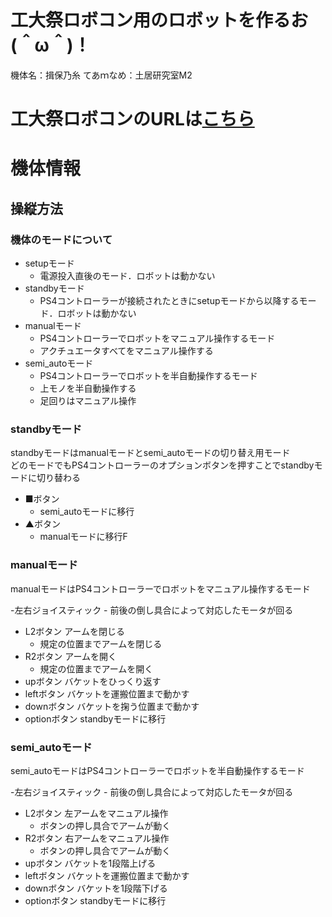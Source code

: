 # 工大祭ロボコン用のロボットを作るお (＾ω＾)！
機体名：揖保乃糸
てあｍなめ：土居研究室M2


# 工大祭ロボコンのURLは[こちら](https://www.kitrp.net/?page_id=2452)

# 機体情報

## 操縦方法

### 機体のモードについて
- setupモード
  - 電源投入直後のモード．ロボットは動かない
- standbyモード
  - PS4コントローラーが接続されたときにsetupモードから以降するモード．ロボットは動かない
- manualモード
  - PS4コントローラーでロボットをマニュアル操作するモード
  - アクチュエータすべてをマニュアル操作する
- semi_autoモード
  - PS4コントローラーでロボットを半自動操作するモード
  - 上モノを半自動操作する
  - 足回りはマニュアル操作

### standbyモード
standbyモードはmanualモードとsemi_autoモードの切り替え用モード  
どのモードでもPS4コントローラーのオプションボタンを押すことでstandbyモードに切り替わる
- ■ボタン
    - semi_autoモードに移行
- ▲ボタン
    - manualモードに移行F

### manualモード
manualモードはPS4コントローラーでロボットをマニュアル操作するモード

-左右ジョイスティック
    - 前後の倒し具合によって対応したモータが回る
- L2ボタン アームを閉じる
  - 規定の位置までアームを閉じる
- R2ボタン アームを開く
  - 規定の位置までアームを開く
- upボタン バケットをひっくり返す
- leftボタン バケットを運搬位置まで動かす
- downボタン バケットを掬う位置まで動かす
- optionボタン standbyモードに移行

### semi_autoモード
semi_autoモードはPS4コントローラーでロボットを半自動操作するモード

-左右ジョイスティック
    - 前後の倒し具合によって対応したモータが回る
- L2ボタン 左アームをマニュアル操作
  - ボタンの押し具合でアームが動く
- R2ボタン 右アームをマニュアル操作
  - ボタンの押し具合でアームが動く
- upボタン バケットを1段階上げる
- leftボタン バケットを運搬位置まで動かす
- downボタン バケットを1段階下げる
- optionボタン standbyモードに移行
  